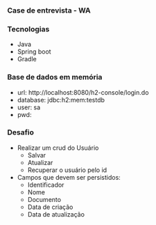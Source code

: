 ### Case de entrevista - WA

### Tecnologias
- Java
- Spring boot
- Gradle

### Base de dados em memória
- url: http://localhost:8080/h2-console/login.do
- database: jdbc:h2:mem:testdb
- user: sa
- pwd:

### Desafio
- Realizar um crud do Usuário
    - Salvar
    - Atualizar
    - Recuperar o usuário pelo id
- Campos que devem ser persistidos:
    - Identificador
    - Nome
    - Documento
    - Data de criação
    - Data de atualização